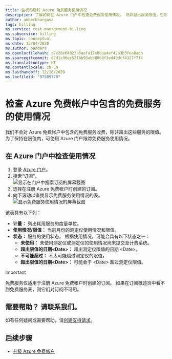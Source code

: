 ```yaml
---
title: 监视和跟踪 Azure 免费服务使用情况
description: 了解如何在 Azure 门户中检查免费服务使用情况。 除非超出服务限值，否则免费帐户中包含的服务不产生任何费用。
author: amberbhargava
tags: billing
ms.service: cost-management-billing
ms.subservice: billing
ms.topic: conceptual
ms.date: 12/04/2020
ms.author: banders
ms.openlocfilehash: c7c28e64822a6aefa17e8baa4ef42a3b3fea8adb
ms.sourcegitcommit: d2d1c90ec5218b93abb80b8f3ed49dcf4327f7f4
ms.translationtype: HT
ms.contentlocale: zh-CN
ms.lasthandoff: 12/16/2020
ms.locfileid: "97589770"
---
```

# <a name="check-usage-of-free-services-included-with-your-azure-free-account"></a>检查 Azure 免费帐户中包含的免费服务的使用情况

我们不会对 Azure 免费帐户中包含的免费服务收费，除非超出这些服务的限值。 为了保持在限值内，可使用 Azure 门户跟踪免费服务使用情况。

## <a name="check-usage-in-the-azure-portal"></a>在 Azure 门户中检查使用情况

1.  登录 [Azure 门户](https://portal.azure.com)。
1.  搜索“订阅”。  
    ![显示在门户中搜索订阅的屏幕截图](./media/check-free-service-usage/billing-search-subscriptions.png)
1.  选择在注册 Azure 免费帐户时创建的订阅。
1.  向下滚动以查找显示免费服务使用情况的表。  
    ![显示免费服务使用情况的屏幕截图](./media/check-free-service-usage/subscription-usage-free-services.png)

该表具有以下列：

* **计量：** 列出耗用服务的度量单位。
* **使用情况/限值：** 当前月份的测定仪使用情况和限值。
* **状态：** 服务的使用状态。 根据使用情况，可能会具有以下状态之一：
  * **未使用：** 未使用测定仪或测定仪的使用情况尚未提交至计费系统。
  * **超出限值的日期\<Date>：** 超出测定仪限值的日期 \<Date>。
  * **不可能超过：** 不太可能超过测定仪的限值。
  * **超出限值的日期\<Date>：** 可能会于 \<Date> 超过测定仪限值。

> [!IMPORTANT]
>
> 免费服务仅适用于注册 Azure 免费帐户时创建的订阅。 如果在订阅概述页中看不到免费服务表，则它们对订阅不可用。

## <a name="need-help-contact-us"></a>需要帮助？ 请联系我们。

如有任何疑问或需要帮助，请[创建支持请求](https://go.microsoft.com/fwlink/?linkid=2083458)。

## <a name="next-steps"></a>后续步骤
- [升级 Azure 免费帐户](upgrade-azure-subscription.md)
